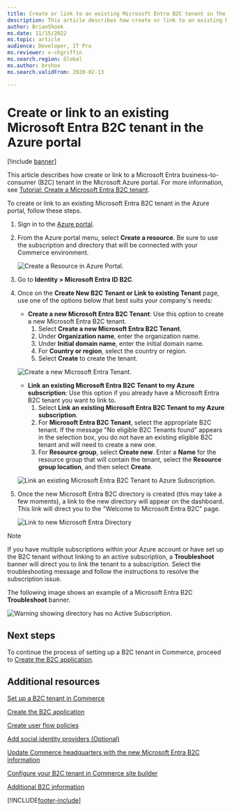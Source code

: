 ```yaml
---
title: Create or link to an existing Microsoft Entra B2C tenant in the Azure portal
description: This article describes how create or link to an existing Microsoft Entra business-to-consumer (B2C) tenant in the Microsoft Azure portal.
author: BrianShook
ms.date: 11/15/2022
ms.topic: article 
audience: Developer, IT Pro
ms.reviewer: v-chgriffin
ms.search.region: Global
ms.author: brshoo
ms.search.validFrom: 2020-02-13

---
```


# Create or link to an existing Microsoft Entra B2C tenant in the Azure portal

[!include [banner](../includes/banner.md)]

This article describes how create or link to a Microsoft Entra business-to-consumer (B2C) tenant in the Microsoft Azure portal. For more information, see [Tutorial: Create a Microsoft Entra B2C tenant](/azure/active-directory-b2c/tutorial-create-tenant).

To create or link to an existing Microsoft Entra B2C tenant in the Azure portal, follow these steps.

1. Sign in to the [Azure portal](https://portal.azure.com/).
1. From the Azure portal menu, select **Create a resource**. Be sure to use the subscription and directory that will be connected with your Commerce environment.

    ![Create a Resource in Azure Portal.](../media/B2CImage_1.png)

1. Go to **Identity \> Microsoft Entra ID B2C**.
1. Once on the **Create New B2C Tenant or Link to existing Tenant** page, use one of the options below that best suits your company's needs:

    - **Create a new Microsoft Entra B2C Tenant**: Use this option to create a new Microsoft Entra B2C tenant.
        1. Select **Create a new Microsoft Entra B2C Tenant**.
        1. Under **Organization name**, enter the organization name.
        1. Under **Initial domain name**, enter the initial domain name.
        1. For **Country or region**, select the country or region.
        1. Select **Create** to create the tenant.

     ![Create a new Microsoft Entra Tenant.](../media/B2CImage_2.png)

     - **Link an existing Microsoft Entra B2C Tenant to my Azure subscription**: Use this option if you already have a Microsoft Entra B2C tenant you want to link to.
        1. Select **Link an existing Microsoft Entra B2C Tenant to my Azure subscription**.
        1. For **Microsoft Entra B2C Tenant**, select the appropriate B2C tenant. If the message "No eligible B2C Tenants found" appears in the selection box, you do not have an existing eligible B2C tenant and will need to create a new one.
        1. For **Resource group**, select **Create new**. Enter a **Name** for the resource group that will contain the tenant, select the **Resource group location**, and then select **Create**.

    ![Link an existing Microsoft Entra B2C Tenant to Azure Subscription.](../media/B2CImage_3.png)

1. Once the new Microsoft Entra B2C directory is created (this may take a few moments), a link to the new directory will appear on the dashboard. This link will direct you to the "Welcome to Microsoft Entra B2C" page.

    ![Link to new Microsoft Entra Directory](../media/B2CImage_4.png)

> [!NOTE]
> If you have multiple subscriptions within your Azure account or have set up the B2C tenant without linking to an active subscription, a **Troubleshoot** banner will direct you to link the tenant to a subscription. Select the troubleshooting message and follow the instructions to resolve the subscription issue.

The following image shows an example of a Microsoft Entra B2C **Troubleshoot** banner.

![Warning showing directory has no Active Subscription.](../media/B2CImage_5.png)

## Next steps

To continue the process of setting up a B2C tenant in Commerce, proceed to [Create the B2C application](create-b2c-app.md).

## Additional resources

[Set up a B2C tenant in Commerce](set-up-B2C-tenant.md)

[Create the B2C application](create-b2c-app.md)

[Create user flow policies](create-user-flow-policies.md)

[Add social identity providers (Optional)](add-social-identity-providers.md)

[Update Commerce headquarters with the new Microsoft Entra B2C information](update-hq-aad-b2c-info.md)

[Configure your B2C tenant in Commerce site builder](config-b2c-tenant-site-builder.md)

[Additional B2C information](additional-b2c-info.md)


[!INCLUDE[footer-include](../../includes/footer-banner.md)]